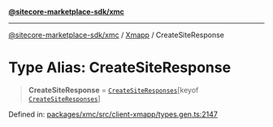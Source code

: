 [**@sitecore-marketplace-sdk/xmc**](../../../../README.md)

***

[@sitecore-marketplace-sdk/xmc](../../../../README.md) / [Xmapp](../README.md) / CreateSiteResponse

# Type Alias: CreateSiteResponse

> **CreateSiteResponse** = [`CreateSiteResponses`](CreateSiteResponses.md)\[keyof [`CreateSiteResponses`](CreateSiteResponses.md)\]

Defined in: [packages/xmc/src/client-xmapp/types.gen.ts:2147](https://github.com/Sitecore/marketplace-sdk/blob/e3ec55ede335ad59ac5875d32f0d68c50e7bc899/packages/xmc/src/client-xmapp/types.gen.ts#L2147)
